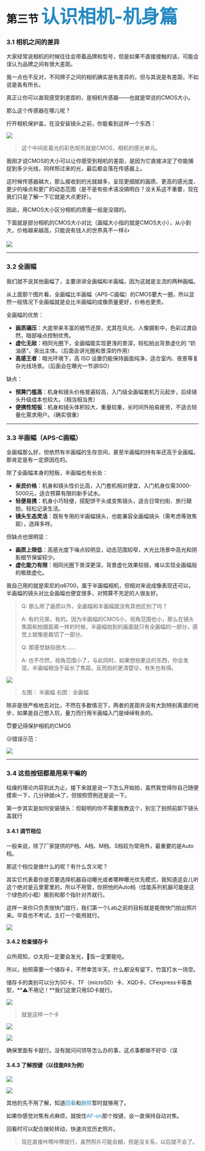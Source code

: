 # 第三节  <font color="#2589c2" size="7">认识相机-机身篇</font>

### 3.1  相机之间的差异

大家经常说相机的时候往往会带着品牌和型号，但是如果不直接接触的话，可能会误认为品牌之间有很大差距。

我一点也不反对，不同牌子之间的相机确实是有差异的，但与其说是有差距，不如说是各有所长。

真正让你可以直观感受到差距的，是相机传感器——也就是常说的CMOS大小。

那么这个传感器在哪儿呢？

拧开相机保护盖，在没安装镜头之前，你能看到这样一个东西：

![](./assets/chapter3/cmos_sony.jpg)

> 这个中间反着光的彩色矩形就是CMOS，相机的感光单元。

我刚才说CMOS的大小可以让你感受到相机的差距，是因为它直接决定了你能捕捉到多少光线，同样照过来的光，最后都会落在传感器上。

这时候传感器越大，那么接收到的光就越多，呈现更细腻的画质、更高的感光度、更少的噪点和更广的动态范围（是不是有些术语没搞明白？没关系这不重要，现在我们只是了解一下它就是大点更好）。

因此，用CMOS大小区分相机的质量一般是没错的。

下面就是部分相机的CMOS大小对比（画幅大小指的就是CMOS大小），从小到大，价格越来越高，只能说有钱人的世界真不一样👍

![](./assets/chapter3/cmos.jpg)

-----------------------------------

### 3.2  全画幅

我们就不说其他画幅了，主要讲讲全画幅和半画幅，因为这就是主流的两种画幅。

从上面那个图片看，全画幅比半画幅（APS-C画幅）的CMOS要大一圈，所以显然一般情况下全画幅就是会比半画幅的成像质量更好，价格也更贵。

全画幅的优势：

- **画质碾压**：大底带来丰富的细节还原，尤其在风光、人像摄影中，色彩过渡自然，暗部噪点控制优秀。
- **虚化无敌**：相同光圈下，全画幅能实现更浅的景深，轻松拍出背景虚化的 “奶油感”，突出主体。（后面会讲光圈和景深的作用）
- **高感王者**：暗光环境下，高 ISO 设置仍能保持画面纯净，适合室内、夜景等复杂光线场景。（后面会在曝光一节讲ISO）

缺点：

- **预算门槛高**：机身和镜头价格普遍较高，入门级全画幅套机万元起步，后续镜头升级成本也较大。（相当相当贵）
- **便携性短板**：机身和镜头体积较大、重量较重，长时间外拍易疲劳，不适合轻量化需求用户。（确实很重）

-----------------------------------

### 3.3  半画幅（APS-C画幅）

全画幅那么好，但依然有半画幅的生存空间，甚至半画幅的持有率还高于全画幅，那肯定是有一定原因在的。

除了全画幅本身的短板，半画幅也有长处：

- **亲民价格**：机身和镜头性价比高，入门套机相对便宜，入门机身仅需3000-5000元，适合预算有限的新手试水。
- **轻便易携**：机身小巧轻便，搭配饼干头或变焦镜头，适合日常扫街、旅行跟拍，轻松记录生活。
- **镜头生态灵活**：既有专用的半画幅镜头，也能兼容全画幅镜头（需考虑等效焦距），选择多样。

但缺点也很明显：

- **画质上限低**：高感光度下噪点较明显，动态范围较窄，大光比场景中高光和阴影细节保留较少。
- **虚化能力有限**：相同光圈下景深更深，背景虚化效果较弱，难以实现全画幅般的极致虚化。

我自己用的就是索尼的α6700，属于半画幅相机，但相对来说成像表现还可以，半画幅的镜头对比全画幅也便宜很多，对预算不充足的人很友好。

> Q: 那么除了画质以外，全画幅和半画幅就没有其他区别了吗？
>
> A: 有的兄弟，有的。因为半画幅的CMOS小，视角范围也小，那么在镜头焦距和拍摄距离一样的时候，半画幅拍到的画面就只有全画幅的一部分，感觉上就像是裁切了一部分。
>
> Q: 那感觉缺陷很大……
>
> A: 也不尽然，视角范围小了，与此同时，如果想拍更远的东西，你会发现，半画幅相当于延长了焦距，反而拍的更清楚😜，有失也有得。


![](./assets/chapter3/compare.jpg)

> 左图： 半画幅    右图：全画幅

除非是很严格地去对比，不然在多数情况下，两者的差距并没有大到特别离谱的地步，如果是自己想入坑，量力而行用半画幅入门是绰绰有余的。

😇要记得保护相机的CMOS

😥错误示范：

![](./assets/chapter3/faultExample.jpg)

-----------------------------------

### 3.4  这些按钮都是用来干嘛的

枯燥的理论内容到此为止，接下来就是说一下怎么开始拍，虽然我觉得你自己随便摸索一下，几分钟就ok了，但按照惯例还是说一下。

第一步其实是如何安装镜头：但聪明的你不需要我教这个，别忘了拍照前卸下镜头盖就行

#### 3.4.1 调节档位

一般来说，除了厂家提供的P档、A档、M档、S档较为常用外，最重要的是Auto档。

那这个档位是做什么的呢？有什么含义呢？

其实它代表着你是否要选择机器自动曝光或者哪种曝光优先模式，我知道这会儿听这个绝对是云里雾里的，所以不用管，你把他的Auto档（佳能系列机器可能是这个绿色的小框）搬到和那个指针对齐就行。

这样一来你只负责按快门就行，我们第一个Lab之前的目标就是能按快门拍出照片来。毕竟也不考试，主打一个能用就行。

![](../assets/chapter3/ops1.jpg)

#### 3.4.2 检查储存卡

众所周知，🌞太阳一定要会发光，🍚饭一定要能吃。

所以，拍照需要一个储存卡，不然幸苦半天，什么都没有留下，竹篮打水一场空。

储存卡的类别可以分为SD卡、TF（microSD）卡、XQD卡、CFexpress卡等类型，**⚠️不用记！**我们这里只用SD卡就行。

![](../assets/chapter3/SDCard.jpg)

> 就是这样一个卡

![](../assets/chapter3/ops2.jpg)

![](../assets/chapter3/ops3.jpg)

确保里面有卡就行。没有就问问领导怎么办的事，这点事都做不好😡（误

#### 3.4.3 了解按键（以佳能R8为例）

![](../assets/chapter3/r8_btn1.jpg)

![](../assets/chapter3/r8_btn2.jpg)

其他的先不用了解，知道<font color="#2589c2">回看</font>和<font color="#2589c2">删除</font>暂时就够用了。

如果你感觉对焦有点麻烦，就按住<font color="#2589c2">AF-on</font>那个按键，会一直保持自动对焦。

回看时可以配合拨轮转动，快速浏览历史照片。



> 现在直接咔嚓咔嚓就行，虽然照片可能会糊，但是没关系，以后就不会了。
